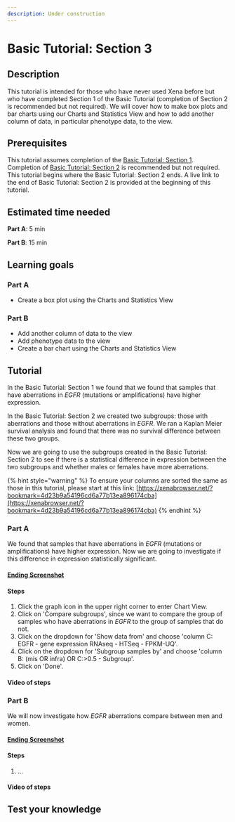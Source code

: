 ```yaml
---
description: Under construction
---
```


# Basic Tutorial: Section 3

## Description

This tutorial is intended for those who have never used Xena before but who have completed Section 1 of the Basic Tutorial \(completion of Section 2 is recommended but not required\). We will cover how to make box plots and bar charts using our Charts and Statistics View and how to add another column of data, in particular phenotype data, to the view.

## Prerequisites

This tutorial assumes completion of the [Basic Tutorial: Section 1](basic-tutorial-section-1.md). Completion of [Basic Tutorial: Section 2](basic-tutorial-section-2.md) is recommended but not required. This tutorial begins where the Basic Tutorial: Section 2 ends. A live link to the end of Basic Tutorial: Section 2 is provided at the beginning of this tutorial.

## Estimated time needed

**Part A**: 5 min

**Part B**: 15 min

## Learning goals

### Part A

* Create a box plot using the Charts and Statistics View

### Part B

* Add another column of data to the view
* Add phenotype data to the view
* Create a bar chart using the Charts and Statistics View

## Tutorial

In the Basic Tutorial: Section 1 we found that we found that samples that have aberrations in _EGFR_ \(mutations or amplifications\) have higher expression.

In the Basic Tutorial: Section 2 we created two subgroups: those with aberrations and those without aberrations in _EGFR_. We ran a Kaplan Meier survival analysis and found that there was no survival difference between these two groups. 

Now we are going to use the subgroups created in the Basic Tutorial: Section 2 to see if there is a statistical difference in expression between the two subgroups and whether males or females have more aberrations.

{% hint style="warning" %}
To ensure your columns are sorted the same as those in this tutorial, please start at this link: [https://xenabrowser.net/?bookmark=4d23b9a54196cd6a77b13ea896174cba](https://xenabrowser.net/?bookmark=4d23b9a54196cd6a77b13ea896174cba)
{% endhint %}

### Part A

We found that samples that have aberrations in _EGFR_ \(mutations or amplifications\) have higher expression. Now we are going to investigate if this difference in expression statistically significant.

#### [Ending Screenshot](https://xenabrowser.net/?bookmark=6b1057b1103e9995069e3dbdd7da83ba)

#### Steps

1. Click the graph icon in the upper right corner to enter Chart View.
2. Click on 'Compare subgroups', since we want to compare the group of samples who have aberrations in _EGFR_ to the group of samples that do not.
3. Click on the dropdown for 'Show data from' and choose 'column C: EGFR - gene expression RNAseq - HTSeq - FPKM-UQ'.
4. Click on the dropdown for 'Subgroup samples by' and choose 'column B: \(mis OR infra\) OR C:&gt;0.5 - Subgroup'.
5. Click on 'Done'. 

#### Video of steps

### Part B

We will now investigate how _EGFR_ aberrations compare between men and women. 

#### [Ending Screenshot](https://xenabrowser.net/?bookmark=6b1057b1103e9995069e3dbdd7da83ba)

#### Steps

1. ... 

#### Video of steps

## Test your knowledge

